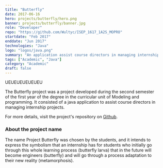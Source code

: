 ```yaml
---
title: "Butterfly"
date: 2017-06-16
hero: projects/butterfly/hero.png
banner: projects/butterfly/banner.jpg
role: "Developer"
repo: "https://github.com/Wultyc/ISEP_1617_1A2S_MOPRO"
startdate: "Feb 2017"
enddate: "Jun 2017"
technologies: "Java"
logo: "logos/java.png"
summary: "An application assist course directors in managing internship projects."
tags: ["Academic", "Java"]
category: "Academic"
draft: false
---
```

<!--more-->
UEUEUEUEUEUEU

The Butterfly project was a project developed during the second semester of the first year of the degree in the curricular unit of Modeling and programming. It consisted of a java application to assist course directors in managing internship projects.

For more details, visit the project's repository on [Github](https://github.com/Wultyc/ISEP_1617_1A2S_MOPRO).

### About the project name
The name Project Butterfly was chosen by the students, and it intends to express the symbolism that an internship has for students who initially go through this whole learning process (butterfly larva) that in the future will become engineers (butterfly) and will go through a process adaptation to their new reality (metamorphosis).